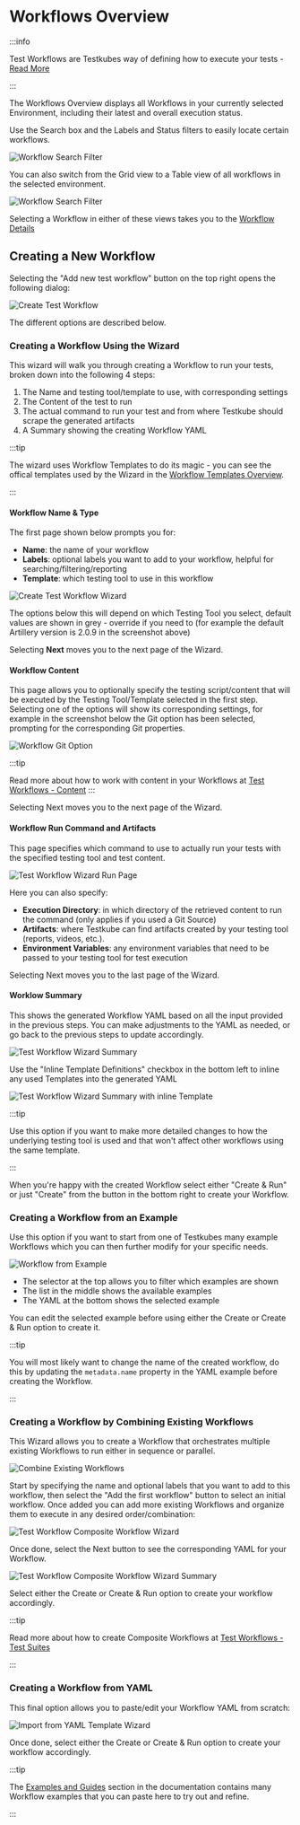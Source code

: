 # Workflows Overview

:::info

Test Workflows are Testkubes way of defining how to execute your tests - [Read More](/articles/test-workflows)

:::

The Workflows Overview displays all Workflows in your currently selected Environment, including
their latest and overall execution status.

Use the Search box and the Labels and Status filters to easily locate certain workflows.

![Workflow Search Filter](../img/workflow-search-filter-072024.png)

You can also switch from the Grid view to a Table view of all workflows in the selected environment.

![Workflow Search Filter](../img/workflow-table-view-072024.png)

Selecting a Workflow in either of these views takes you to the [Workflow Details](/articles/testkube-dashboard-workflow-details)

## Creating a New Workflow

Selecting the "Add new test workflow" button on the top right opens the following dialog:

![Create Test Workflow](../img/create-test-workflow.png)

The different options are described below.

### Creating a Workflow Using the Wizard

This wizard will walk you through creating a Workflow to run your tests, broken down into the following 4 steps:

1) The Name and testing tool/template to use, with corresponding settings
2) The Content of the test to run
3) The actual command to run your test and from where Testkube should scrape the generated artifacts
4) A Summary showing the creating Workflow YAML

:::tip

The wizard uses Workflow Templates to do its magic - you can see the offical templates used by the Wizard 
in the [Workflow Templates Overview](/articles/testkube-dashboard-workflows-templates).

:::


#### Workflow Name & Type

The first page shown below prompts you for:

- **Name**: the name of your workflow
- **Labels**: optional labels you want to add to your workflow, helpful for searching/filtering/reporting
- **Template**: which testing tool to use in this workflow 

![Create Test Workflow Wizard](../img/create-test-workflow-wizard.png)

The options below this will depend on which Testing Tool you select, default values are shown in grey - override
if you need to (for example the default Artillery version is 2.0.9 in the screenshot above)

Selecting **Next** moves you to the next page of the Wizard.

#### Workflow Content

This page allows you to optionally specify the testing script/content that will be executed by the Testing Tool/Template
selected in the first step. Selecting one of the options will show its corresponding settings, for example in 
the screenshot below the Git option has been selected, prompting for the corresponding Git properties.

![Workflow Git Option](../img/workflow-git-option.png)

:::tip

Read more about how to work with content in your Workflows at [Test Workflows - Content](/articles/test-workflows-content)
:::

Selecting Next moves you to the next page of the Wizard.

#### Workflow Run Command and Artifacts

This page specifies which command to use to actually run your tests with the specified testing tool
and test content.

![Test Workflow Wizard Run Page](images/testworkflow-wizard-run-page.png)

Here you can also specify: 

- **Execution Directory**: in which directory of the retrieved content to run the command (only applies if you used a Git Source)
- **Artifacts**: where Testkube can find artifacts created by your testing tool (reports, videos, etc.).
- **Environment Variables**: any environment variables that need to be passed to your testing tool for test execution

Selecting Next moves you to the last page of the Wizard.

#### Worklow Summary

This shows the generated Workflow YAML based on all the input provided in the previous steps. You can 
make adjustments to the YAML as needed, or go back to the previous steps to update accordingly.

![Test Workflow Wizard Summary](images/testworkflow-wizard-summary-page.png)

Use the "Inline Template Definitions" checkbox in the bottom left to inline any used Templates into the generated YAML

![Test Workflow Wizard Summary with inline Template](images/testworkflow-wizard-summary-expanded-template.png)

:::tip

Use this option if you want to make more detailed changes to how the underlying testing tool is used and that won't 
affect other workflows using the same template.

:::

When you're happy with the created Workflow select either "Create & Run" or just "Create" from the button in the bottom 
right to create your Workflow.

### Creating a Workflow from an Example

Use this option if you want to start from one of Testkubes many example Workflows which you can then further modify
for your specific needs.

![Workflow from Example](../img/workflow-from-example.png)


- The selector at the top allows you to filter which examples are shown
- The list in the middle shows the available examples
- The YAML at the bottom shows the selected example 

You can edit the selected example before using either the Create or Create & Run option to create it. 

:::tip

You will most likely want to change the name of the created workflow, do this by updating the 
`metadata.name` property in the YAML example before creating the Workflow.

:::

### Creating a Workflow by Combining Existing Workflows

This Wizard allows you to create a Workflow that orchestrates multiple existing Workflows to run either in sequence or parallel. 

![Combine Existing Workflows](../img/combine-existing-workflows.png)

Start by specifying the name and optional labels that you want to add to this workflow, then select the 
"Add the first workflow" button to select an initial workflow. Once added you can add more existing Workflows
and organize them to execute in any desired order/combination:

![Test Workflow Composite Workflow Wizard](images/testworkflow-composite-wizard.png)

Once done, select the Next button to see the corresponding YAML for your Workflow.

![Test Workflow Composite Workflow Wizard Summary](images/testworkflow-composite-wizard-summary.png)

Select either the Create or Create & Run option to create your workflow accordingly.

:::tip

Read more about how to create Composite Workflows at [Test Workflows - Test Suites](/articles/test-workflows-test-suites)

:::

### Creating a Workflow from YAML

This final option allows you to paste/edit your Workflow YAML from scratch:

![Import from YAML Template Wizard](../img/import-from-yaml-template-wizard.png)

Once done, select either the Create or Create & Run option to create your workflow accordingly.

:::tip

The [Examples and Guides](/articles/examples/overview) section in the documentation contains many 
Workflow examples that you can paste here to try out and refine.

:::
